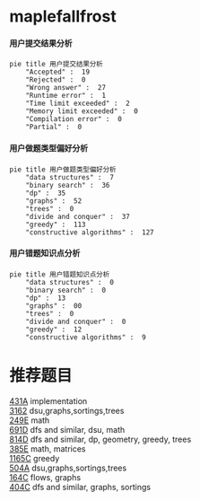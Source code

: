 # maplefallfrost

<!-- tabs:start -->



#### **用户提交结果分析**

```mermaid
pie title 用户提交结果分析
    "Accepted" :  19
    "Rejected" :  0
    "Wrong answer" :  27
    "Runtime error" :  1
    "Time limit exceeded" :  2
    "Memory limit exceeded" :  0
    "Compilation error" :  0
    "Partial" :  0
```

#### **用户做题类型偏好分析**

```mermaid
pie title 用户做题类型偏好分析
    "data structures" :  7
    "binary search" :  36
    "dp" :  35
    "graphs" :  52
    "trees" :  0
    "divide and conquer" :  37
    "greedy" :  113
    "constructive algorithms" :  127
```
#### **用户错题知识点分析**

```mermaid
pie title 用户错题知识点分析
    "data structures" :  0
    "binary search" :  0
    "dp" :  13
    "graphs" :  00
    "trees" :  0
    "divide and conquer" :  0
    "greedy" :  12
    "constructive algorithms" :  9
```



<!-- tabs:end -->
# 推荐题目
[431A](https://codeforces.com/contest/431/problem/A)		implementation		  
[3162](https://codeforces.com/contest/316/problem/2)		dsu,graphs,sortings,trees		  
[249E](https://codeforces.com/contest/249/problem/E)		math		  
[691D](https://codeforces.com/contest/691/problem/D)		dfs and similar,
                        dsu,
                        math		  
[814D](https://codeforces.com/contest/814/problem/D)		dfs and similar,
                        dp,
                        geometry,
                        greedy,
                        trees		  
[385E](https://codeforces.com/contest/385/problem/E)		math,
                        matrices		  
[1165C](https://codeforces.com/contest/1165/problem/C)		greedy		  
[504A](https://codeforces.com/contest/504/problem/A)		dsu,graphs,sortings,trees		  
[164C](https://codeforces.com/contest/164/problem/C)		flows,
                        graphs		  
[404C](https://codeforces.com/contest/404/problem/C)		dfs and similar,
                        graphs,
                        sortings		  
